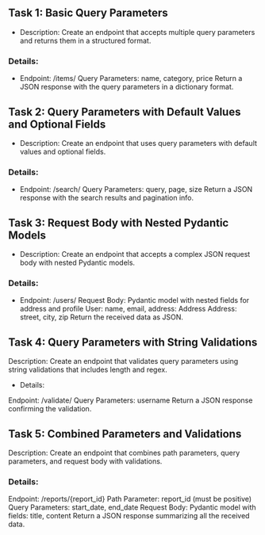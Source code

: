 ## Task 1: Basic Query Parameters
- Description: Create an endpoint that accepts multiple query parameters and returns them in a structured format.

### Details:

- Endpoint: /items/
Query Parameters: name, category, price
Return a JSON response with the query parameters in a dictionary format.

 

## Task 2: Query Parameters with Default Values and Optional Fields
- Description: Create an endpoint that uses query parameters with default values and optional fields.

### Details:

- Endpoint: /search/
Query Parameters: query, page, size
Return a JSON response with the search results and pagination info.

## Task 3: Request Body with Nested Pydantic Models
- Description: Create an endpoint that accepts a complex JSON request body with nested Pydantic models.

### Details:

- Endpoint: /users/
Request Body: Pydantic model with nested fields for address and profile
User: name, email, address: Address
Address: street, city, zip
Return the received data as JSON.

## Task 4: Query Parameters with String Validations
Description: Create an endpoint that validates query parameters using string validations that includes length and regex.

- Details:

Endpoint: /validate/
Query Parameters: username
Return a JSON response confirming the validation.

 

## Task 5: Combined Parameters and Validations
Description: Create an endpoint that combines path parameters, query parameters, and request body with validations.

### Details:

Endpoint: /reports/{report_id}
Path Parameter: report_id (must be positive)
Query Parameters: start_date, end_date
Request Body: Pydantic model with fields: title, content
Return a JSON response summarizing all the received data.
